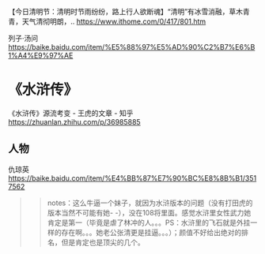 
【今日清明节：清明时节雨纷纷，路上行人欲断魂】“清明”有冰雪消融，草木青青，天气清彻明朗，.. https://www.ithome.com/0/417/801.htm

列子·汤问 https://baike.baidu.com/item/%E5%88%97%E5%AD%90%C2%B7%E6%B1%A4%E9%97%AE

# 《水浒传》

《水浒传》源流考变 - 王虎的文章 - 知乎 https://zhuanlan.zhihu.com/p/36985885

## 人物

仇琼英 https://baike.baidu.com/item/%E4%BB%87%E7%90%BC%E8%8B%B1/3517562
>> notes：这么牛逼一个妹子，就因为水浒版本的问题（没有打田虎的版本当然不可能有她- -），没在108将里面。感觉水浒里女性武力她肯定是第一（毕竟是虐了林冲的人。。。PS：水浒里的飞石就是外挂一样的存在啊。。。她老公张清更是挂逼。。。）；颜值不好给出绝对的排名，但是肯定也是顶尖的几个。
